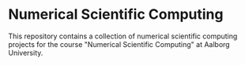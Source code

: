 # Numerical Scientific Computing

This repository contains a collection of numerical scientific computing projects for the course "Numerical Scientific Computing" at Aalborg University.
